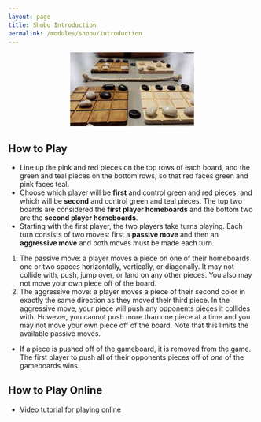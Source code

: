 ```yaml
---
layout: page
title: Shobu Introduction
permalink: /modules/shobu/introduction
---
```


<p align="center"><img src="fig/shobu-board.jpeg" width="50%"/></p>

## How to Play
* Line up the pink and red pieces on the top rows of each board, and the green and teal pieces on the bottom rows, so that red faces green and pink faces teal.
* Choose which player will be **first** and control green and red pieces, and which will be **second** and control green and teal pieces.  The top two boards are considered the **first player homeboards** and the bottom two are the **second player homeboards**.
* Starting with the first player, the two players take turns playing.  Each turn consists of two moves: first a **passive move** and then an **aggressive move** and both moves must be made each turn.
1. The passive move: a player moves a piece on one of their homeboards one or two spaces horizontally, vertically, or diagonally.  It may not collide with, push, jump over, or land on any other pieces.  You also may not move your own piece off of the board.
2. The aggressive move: a player moves a piece of their second color in exactly the same direction as they moved their third piece.  In the aggressive move, your piece will push any opponents pieces it collides with.  However, you cannot push more than one piece at a time and you may not move your own piece off of the board.  Note that this limits the available passive moves.
* If a piece is pushed off of the gameboard, it is removed from the game.  The first player to push all of their opponents pieces off of *one* of the gameboards wins.

## How to Play Online
* [Video tutorial for playing online](https://youtu.be/oTNj8sfnoD4)

